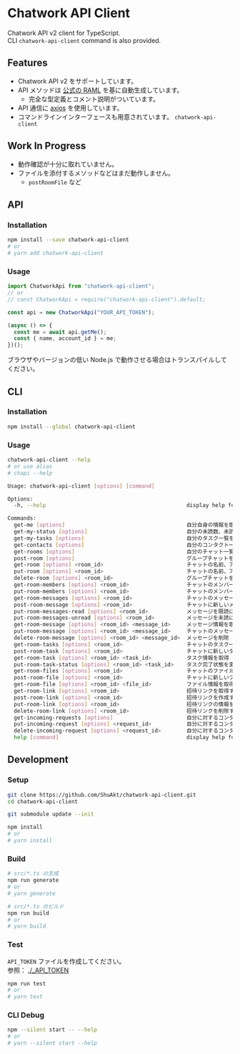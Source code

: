 # Chatwork API Client

Chatwork API v2 client for TypeScript.<br>
CLI `chatwork-api-client` command is also provided.

## Features

- Chatwork API v2 をサポートしています。
- API メソッドは [公式の RAML](https://github.com/chatwork/api/blob/master/RAML/api-ja.raml) を基に自動生成しています。
  - 完全な型定義とコメント説明がついています。
- API 通信に [axios](https://github.com/axios/axios) を使用しています。
- コマンドラインインターフェースも用意されています。 `chatwork-api-client`

## Work In Progress

- 動作確認が十分に取れていません。
- ファイルを添付するメソッドなどはまだ動作しません。
  - `postRoomFile` など

## API

### Installation

```sh
npm install --save chatwork-api-client
# or
# yarn add chatwork-api-client
```

### Usage

```typescript
import ChatworkApi from "chatwork-api-client";
// or
// const ChatworkApi = require("chatwork-api-client").default;

const api = new ChatworkApi("YOUR_API_TOKEN");

(async () => {
  const me = await api.getMe();
  const { name, account_id } = me;
})();
```

ブラウザやバージョンの低い Node.js で動作させる場合はトランスパイルしてください。

## CLI

### Installation

```sh
npm install --global chatwork-api-client
```

### Usage

```sh
chatwork-api-client --help
# or use alias
# chapi --help
```

```sh
Usage: chatwork-api-client [options] [command]

Options:
  -h, --help                                            display help for command

Commands:
  get-me [options]                                      自分自身の情報を取得
  get-my-status [options]                               自分の未読数、未読To数、未完了タスク数を返す
  get-my-tasks [options]                                自分のタスク一覧を取得する。(※100件まで取得可能。今後、より多くのデータを取得する為のページネーションの仕組みを提供予定)
  get-contacts [options]                                自分のコンタクト一覧を取得
  get-rooms [options]                                   自分のチャット一覧の取得
  post-room [options]                                   グループチャットを新規作成
  get-room [options] <room_id>                          チャットの名前、アイコン、種類(my/direct/group)を取得
  put-room [options] <room_id>                          チャットの名前、アイコンをアップデート
  delete-room [options] <room_id>                       グループチャットを退席/削除する
  get-room-members [options] <room_id>                  チャットのメンバー一覧を取得
  put-room-members [options] <room_id>                  チャットのメンバーを一括変更
  get-room-messages [options] <room_id>                 チャットのメッセージ一覧を取得。パラメータ未指定だと前回取得分からの差分のみを返します。(最大100件まで取得)
  post-room-message [options] <room_id>                 チャットに新しいメッセージを追加
  put-room-messages-read [options] <room_id>            メッセージを既読にする
  put-room-messages-unread [options] <room_id>          メッセージを未読にする
  get-room-message [options] <room_id> <message_id>     メッセージ情報を取得
  put-room-message [options] <room_id> <message_id>     チャットのメッセージを更新する。
  delete-room-message [options] <room_id> <message_id>  メッセージを削除
  get-room-tasks [options] <room_id>                    チャットのタスク一覧を取得 (※100件まで取得可能。今後、より多くのデータを取得する為のページネーションの仕組みを提供予定)
  post-room-task [options] <room_id>                    チャットに新しいタスクを追加
  get-room-task [options] <room_id> <task_id>           タスク情報を取得
  put-room-task-status [options] <room_id> <task_id>    タスク完了状態を変更する
  get-room-files [options] <room_id>                    チャットのファイル一覧を取得 (※100件まで取得可能。今後、より多くのデータを取得する為のページネーションの仕組みを提供予定)
  post-room-file [options] <room_id>                    チャットに新しいファイルをアップロード
  get-room-file [options] <room_id> <file_id>           ファイル情報を取得
  get-room-link [options] <room_id>                     招待リンクを取得する
  post-room-link [options] <room_id>                    招待リンクを作成する
  put-room-link [options] <room_id>                     招待リンクの情報を変更する
  delete-room-link [options] <room_id>                  招待リンクを削除する
  get-incoming-requests [options]                       自分に対するコンタクト承認依頼一覧を取得する(※100件まで取得可能。今後、より多くのデータを取得する為のページネーションの仕組みを提供予定)
  put-incoming-request [options] <request_id>           自分に対するコンタクト承認依頼を承認する
  delete-incoming-request [options] <request_id>        自分に対するコンタクト承認依頼をキャンセルする
  help [command]                                        display help for command
```

## Development

### Setup

```sh
git clone https://github.com/ShuAkt/chatwork-api-client.git
cd chatwork-api-client

git submodule update --init

npm install
# or
# yarn install
```

### Build

```sh
# src/*.ts の生成
npm run generate
# or
# yarn generate

# src/*.ts のビルド
npm run build
# or
# yarn build
```

### Test

`API_TOKEN` ファイルを作成してください。<br>
参照： [./\_API_TOKEN](./_API_TOKEN)

```sh
npm run test
# or
# yarn test
```

### CLI Debug

```sh
npm --silent start -- --help
# or
# yarn --silent start --help
```
